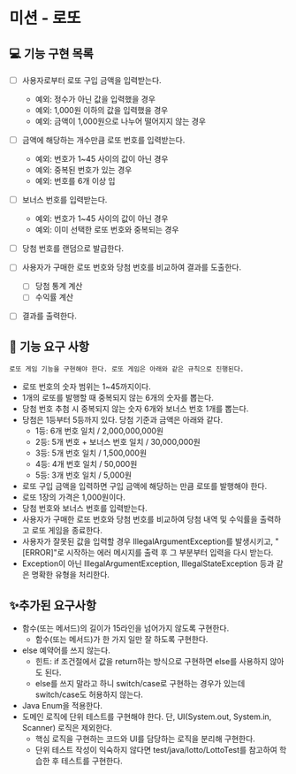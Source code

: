 # 미션 - 로또

## 💻 기능 구현 목록
 - [ ] 사용자로부터 로또 구입 금액을 입력받는다.
   - 예외: 정수가 아닌 값을 입력했을 경우 
   - 예외: 1,000원 이하의 값을 입력했을 경우
   - 예외: 금액이 1,000원으로 나누어 떨어지지 않는 경우
 - [ ] 금액에 해당하는 개수만큼 로또 번호를 입력받는다.
   - 예외: 번호가 1~45 사이의 값이 아닌 경우
   - 예외: 중복된 번호가 있는 경우
   - 예외: 번호를 6개 이상 입
 - [ ] 보너스 번호를 입력받는다.
   - 예외: 번호가 1~45 사이의 값이 아닌 경우
   - 예외: 이미 선택한 로또 번호와 중복되는 경우
 - [ ] 당첨 번호를 랜덤으로 발급한다.
 - [ ] 사용자가 구매한 로또 번호와 당첨 번호를 비교하여 결과를 도출한다.
   - [ ] 당첨 통계 계산
   - [ ] 수익률 계산
 - [ ] 결과를 출력한다.


## 🚀 기능 요구 사항
    로또 게임 기능을 구현해야 한다. 로또 게임은 아래와 같은 규칙으로 진행된다.

 - 로또 번호의 숫자 범위는 1~45까지이다.
 - 1개의 로또를 발행할 때 중복되지 않는 6개의 숫자를 뽑는다.
 - 당첨 번호 추첨 시 중복되지 않는 숫자 6개와 보너스 번호 1개를 뽑는다.
 - 당첨은 1등부터 5등까지 있다. 당첨 기준과 금액은 아래와 같다.
   - 1등: 6개 번호 일치 / 2,000,000,000원
   - 2등: 5개 번호 + 보너스 번호 일치 / 30,000,000원
   - 3등: 5개 번호 일치 / 1,500,000원
   - 4등: 4개 번호 일치 / 50,000원
   - 5등: 3개 번호 일치 / 5,000원
  - 로또 구입 금액을 입력하면 구입 금액에 해당하는 만큼 로또를 발행해야 한다.
  - 로또 1장의 가격은 1,000원이다.
  - 당첨 번호와 보너스 번호를 입력받는다.
  - 사용자가 구매한 로또 번호와 당첨 번호를 비교하여 당첨 내역 및 수익률을 출력하고 로또 게임을 종료한다.
  - 사용자가 잘못된 값을 입력할 경우 IllegalArgumentException를 발생시키고, "[ERROR]"로 시작하는 에러 메시지를 출력 후 그 부분부터 입력을 다시 받는다.
  - Exception이 아닌 IllegalArgumentException, IllegalStateException 등과 같은 명확한 유형을 처리한다.

## ✨추가된 요구사항
 - 함수(또는 메서드)의 길이가 15라인을 넘어가지 않도록 구현한다.
   - 함수(또는 메서드)가 한 가지 일만 잘 하도록 구현한다.
 - else 예약어를 쓰지 않는다.
   - 힌트: if 조건절에서 값을 return하는 방식으로 구현하면 else를 사용하지 않아도 된다.
   - else를 쓰지 말라고 하니 switch/case로 구현하는 경우가 있는데 switch/case도 허용하지 않는다.
 - Java Enum을 적용한다.
 - 도메인 로직에 단위 테스트를 구현해야 한다. 단, UI(System.out, System.in, Scanner) 로직은 제외한다.
   - 핵심 로직을 구현하는 코드와 UI를 담당하는 로직을 분리해 구현한다.
   - 단위 테스트 작성이 익숙하지 않다면 test/java/lotto/LottoTest를 참고하여 학습한 후 테스트를 구현한다.